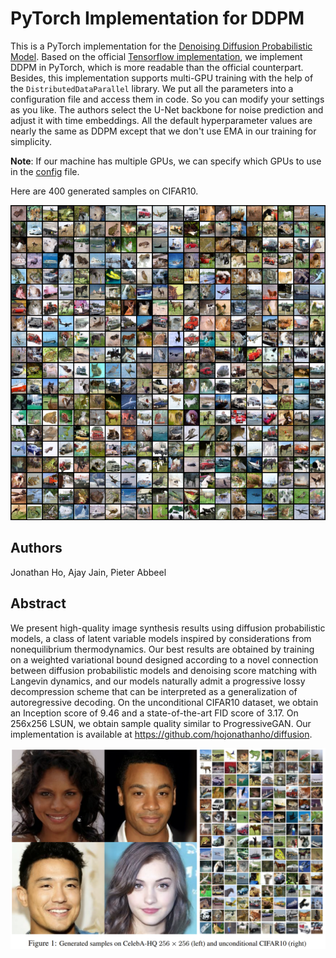 # PyTorch Implementation for DDPM
This is a PyTorch implementation for the [Denoising Diffusion Probabilistic Model](https://proceedings.neurips.cc/paper/2020/hash/4c5bcfec8584af0d967f1ab10179ca4b-Abstract.html). Based on the official [Tensorflow implementation](https://github.com/hojonathanho/diffusion), we implement DDPM in PyTorch, which is more readable than the official counterpart. Besides, this implementation supports multi-GPU training with the help of the `DistributedDataParallel` library. We put all the parameters into a configuration file and access them in code. So you can modify your settings as you like. The authors select the U-Net backbone for noise prediction and adjust it with time embeddings. All the default hyperparameter values are nearly the same as DDPM except that we don't use EMA in our training for simplicity.

**Note**: If our machine has multiple GPUs, we can specify which GPUs to use in the [config](./config.yaml) file.

Here are 400 generated samples on CIFAR10.

![samples](./assets/samples.png)

## Authors

Jonathan Ho, Ajay Jain, Pieter Abbeel

## Abstract

We present high-quality image synthesis results using diffusion probabilistic models, a class of latent variable models inspired by considerations from nonequilibrium thermodynamics. Our best results are obtained by training on a weighted variational bound designed according to a novel connection between diffusion probabilistic models and denoising score matching with Langevin dynamics, and our models naturally admit a progressive lossy decompression scheme that can be interpreted as a generalization of autoregressive decoding. On the unconditional CIFAR10 dataset, we obtain an Inception score of 9.46 and a state-of-the-art FID score of 3.17. On 256x256 LSUN, we obtain sample quality similar to ProgressiveGAN. Our implementation is available at https://github.com/hojonathanho/diffusion.

![samples](./assets/ddpm-samples.png)



